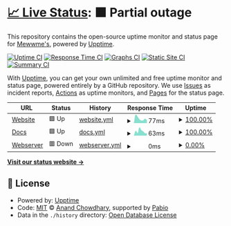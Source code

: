 # [📈 Live Status](https://mewwme.github.io/upptime): <!--live status--> **🟧 Partial outage**

This repository contains the open-source uptime monitor and status page for [Mewwme's](https://meww.me), powered by [Upptime](https://github.com/upptime/upptime).

[![Uptime CI](https://github.com/mewwme/upptime/workflows/Uptime%20CI/badge.svg)](https://github.com/mewwme/upptime/actions?query=workflow%3A%22Uptime+CI%22)
[![Response Time CI](https://github.com/mewwme/upptime/workflows/Response%20Time%20CI/badge.svg)](https://github.com/mewwme/upptime/actions?query=workflow%3A%22Response+Time+CI%22)
[![Graphs CI](https://github.com/mewwme/upptime/workflows/Graphs%20CI/badge.svg)](https://github.com/mewwme/upptime/actions?query=workflow%3A%22Graphs+CI%22)
[![Static Site CI](https://github.com/mewwme/upptime/workflows/Static%20Site%20CI/badge.svg)](https://github.com/mewwme/upptime/actions?query=workflow%3A%22Static+Site+CI%22)
[![Summary CI](https://github.com/mewwme/upptime/workflows/Summary%20CI/badge.svg)](https://github.com/mewwme/upptime/actions?query=workflow%3A%22Summary+CI%22)

With [Upptime](https://upptime.js.org), you can get your own unlimited and free uptime monitor and status page, powered entirely by a GitHub repository. We use [Issues](https://github.com/mewwme/upptime/issues) as incident reports, [Actions](https://github.com/mewwme/upptime/actions) as uptime monitors, and [Pages](https://mewwme.github.io/upptime) for the status page.

<!--start: status pages-->
<!-- This summary is generated by Upptime (https://github.com/upptime/upptime) -->
<!-- Do not edit this manually, your changes will be overwritten -->
<!-- prettier-ignore -->
| URL | Status | History | Response Time | Uptime |
| --- | ------ | ------- | ------------- | ------ |
| <img alt="" src="https://icons.duckduckgo.com/ip3/mewwme.vercel.app.ico" height="13"> [Website](https://mewwme.vercel.app/) | 🟩 Up | [website.yml](https://github.com/mewwme/upptime/commits/HEAD/history/website.yml) | <details><summary><img alt="Response time graph" src="./graphs/website/response-time-week.png" height="20"> 77ms</summary><br><a href="https://mewwme.github.io/upptime/history/website"><img alt="Response time 150" src="https://img.shields.io/endpoint?url=https%3A%2F%2Fraw.githubusercontent.com%2Fmewwme%2Fupptime%2FHEAD%2Fapi%2Fwebsite%2Fresponse-time.json"></a><br><a href="https://mewwme.github.io/upptime/history/website"><img alt="24-hour response time 77" src="https://img.shields.io/endpoint?url=https%3A%2F%2Fraw.githubusercontent.com%2Fmewwme%2Fupptime%2FHEAD%2Fapi%2Fwebsite%2Fresponse-time-day.json"></a><br><a href="https://mewwme.github.io/upptime/history/website"><img alt="7-day response time 77" src="https://img.shields.io/endpoint?url=https%3A%2F%2Fraw.githubusercontent.com%2Fmewwme%2Fupptime%2FHEAD%2Fapi%2Fwebsite%2Fresponse-time-week.json"></a><br><a href="https://mewwme.github.io/upptime/history/website"><img alt="30-day response time 137" src="https://img.shields.io/endpoint?url=https%3A%2F%2Fraw.githubusercontent.com%2Fmewwme%2Fupptime%2FHEAD%2Fapi%2Fwebsite%2Fresponse-time-month.json"></a><br><a href="https://mewwme.github.io/upptime/history/website"><img alt="1-year response time 150" src="https://img.shields.io/endpoint?url=https%3A%2F%2Fraw.githubusercontent.com%2Fmewwme%2Fupptime%2FHEAD%2Fapi%2Fwebsite%2Fresponse-time-year.json"></a></details> | <details><summary><a href="https://mewwme.github.io/upptime/history/website">100.00%</a></summary><a href="https://mewwme.github.io/upptime/history/website"><img alt="All-time uptime 100.00%" src="https://img.shields.io/endpoint?url=https%3A%2F%2Fraw.githubusercontent.com%2Fmewwme%2Fupptime%2FHEAD%2Fapi%2Fwebsite%2Fuptime.json"></a><br><a href="https://mewwme.github.io/upptime/history/website"><img alt="24-hour uptime 100.00%" src="https://img.shields.io/endpoint?url=https%3A%2F%2Fraw.githubusercontent.com%2Fmewwme%2Fupptime%2FHEAD%2Fapi%2Fwebsite%2Fuptime-day.json"></a><br><a href="https://mewwme.github.io/upptime/history/website"><img alt="7-day uptime 100.00%" src="https://img.shields.io/endpoint?url=https%3A%2F%2Fraw.githubusercontent.com%2Fmewwme%2Fupptime%2FHEAD%2Fapi%2Fwebsite%2Fuptime-week.json"></a><br><a href="https://mewwme.github.io/upptime/history/website"><img alt="30-day uptime 100.00%" src="https://img.shields.io/endpoint?url=https%3A%2F%2Fraw.githubusercontent.com%2Fmewwme%2Fupptime%2FHEAD%2Fapi%2Fwebsite%2Fuptime-month.json"></a><br><a href="https://mewwme.github.io/upptime/history/website"><img alt="1-year uptime 100.00%" src="https://img.shields.io/endpoint?url=https%3A%2F%2Fraw.githubusercontent.com%2Fmewwme%2Fupptime%2FHEAD%2Fapi%2Fwebsite%2Fuptime-year.json"></a></details>
| <img alt="" src="https://icons.duckduckgo.com/ip3/docs-mewwme.vercel.app.ico" height="13"> [Docs](https://docs-mewwme.vercel.app/) | 🟩 Up | [docs.yml](https://github.com/mewwme/upptime/commits/HEAD/history/docs.yml) | <details><summary><img alt="Response time graph" src="./graphs/docs/response-time-week.png" height="20"> 63ms</summary><br><a href="https://mewwme.github.io/upptime/history/docs"><img alt="Response time 169" src="https://img.shields.io/endpoint?url=https%3A%2F%2Fraw.githubusercontent.com%2Fmewwme%2Fupptime%2FHEAD%2Fapi%2Fdocs%2Fresponse-time.json"></a><br><a href="https://mewwme.github.io/upptime/history/docs"><img alt="24-hour response time 41" src="https://img.shields.io/endpoint?url=https%3A%2F%2Fraw.githubusercontent.com%2Fmewwme%2Fupptime%2FHEAD%2Fapi%2Fdocs%2Fresponse-time-day.json"></a><br><a href="https://mewwme.github.io/upptime/history/docs"><img alt="7-day response time 63" src="https://img.shields.io/endpoint?url=https%3A%2F%2Fraw.githubusercontent.com%2Fmewwme%2Fupptime%2FHEAD%2Fapi%2Fdocs%2Fresponse-time-week.json"></a><br><a href="https://mewwme.github.io/upptime/history/docs"><img alt="30-day response time 252" src="https://img.shields.io/endpoint?url=https%3A%2F%2Fraw.githubusercontent.com%2Fmewwme%2Fupptime%2FHEAD%2Fapi%2Fdocs%2Fresponse-time-month.json"></a><br><a href="https://mewwme.github.io/upptime/history/docs"><img alt="1-year response time 169" src="https://img.shields.io/endpoint?url=https%3A%2F%2Fraw.githubusercontent.com%2Fmewwme%2Fupptime%2FHEAD%2Fapi%2Fdocs%2Fresponse-time-year.json"></a></details> | <details><summary><a href="https://mewwme.github.io/upptime/history/docs">100.00%</a></summary><a href="https://mewwme.github.io/upptime/history/docs"><img alt="All-time uptime 100.00%" src="https://img.shields.io/endpoint?url=https%3A%2F%2Fraw.githubusercontent.com%2Fmewwme%2Fupptime%2FHEAD%2Fapi%2Fdocs%2Fuptime.json"></a><br><a href="https://mewwme.github.io/upptime/history/docs"><img alt="24-hour uptime 100.00%" src="https://img.shields.io/endpoint?url=https%3A%2F%2Fraw.githubusercontent.com%2Fmewwme%2Fupptime%2FHEAD%2Fapi%2Fdocs%2Fuptime-day.json"></a><br><a href="https://mewwme.github.io/upptime/history/docs"><img alt="7-day uptime 100.00%" src="https://img.shields.io/endpoint?url=https%3A%2F%2Fraw.githubusercontent.com%2Fmewwme%2Fupptime%2FHEAD%2Fapi%2Fdocs%2Fuptime-week.json"></a><br><a href="https://mewwme.github.io/upptime/history/docs"><img alt="30-day uptime 100.00%" src="https://img.shields.io/endpoint?url=https%3A%2F%2Fraw.githubusercontent.com%2Fmewwme%2Fupptime%2FHEAD%2Fapi%2Fdocs%2Fuptime-month.json"></a><br><a href="https://mewwme.github.io/upptime/history/docs"><img alt="1-year uptime 100.00%" src="https://img.shields.io/endpoint?url=https%3A%2F%2Fraw.githubusercontent.com%2Fmewwme%2Fupptime%2FHEAD%2Fapi%2Fdocs%2Fuptime-year.json"></a></details>
| <img alt="" src="https://icons.duckduckgo.com/ip3/45.137.70.68.ico" height="13"> [Webserver](http://45.137.70.68:8016) | 🟥 Down | [webserver.yml](https://github.com/mewwme/upptime/commits/HEAD/history/webserver.yml) | <details><summary><img alt="Response time graph" src="./graphs/webserver/response-time-week.png" height="20"> 0ms</summary><br><a href="https://mewwme.github.io/upptime/history/webserver"><img alt="Response time 233" src="https://img.shields.io/endpoint?url=https%3A%2F%2Fraw.githubusercontent.com%2Fmewwme%2Fupptime%2FHEAD%2Fapi%2Fwebserver%2Fresponse-time.json"></a><br><a href="https://mewwme.github.io/upptime/history/webserver"><img alt="24-hour response time 0" src="https://img.shields.io/endpoint?url=https%3A%2F%2Fraw.githubusercontent.com%2Fmewwme%2Fupptime%2FHEAD%2Fapi%2Fwebserver%2Fresponse-time-day.json"></a><br><a href="https://mewwme.github.io/upptime/history/webserver"><img alt="7-day response time 0" src="https://img.shields.io/endpoint?url=https%3A%2F%2Fraw.githubusercontent.com%2Fmewwme%2Fupptime%2FHEAD%2Fapi%2Fwebserver%2Fresponse-time-week.json"></a><br><a href="https://mewwme.github.io/upptime/history/webserver"><img alt="30-day response time 0" src="https://img.shields.io/endpoint?url=https%3A%2F%2Fraw.githubusercontent.com%2Fmewwme%2Fupptime%2FHEAD%2Fapi%2Fwebserver%2Fresponse-time-month.json"></a><br><a href="https://mewwme.github.io/upptime/history/webserver"><img alt="1-year response time 233" src="https://img.shields.io/endpoint?url=https%3A%2F%2Fraw.githubusercontent.com%2Fmewwme%2Fupptime%2FHEAD%2Fapi%2Fwebserver%2Fresponse-time-year.json"></a></details> | <details><summary><a href="https://mewwme.github.io/upptime/history/webserver">0.00%</a></summary><a href="https://mewwme.github.io/upptime/history/webserver"><img alt="All-time uptime 22.90%" src="https://img.shields.io/endpoint?url=https%3A%2F%2Fraw.githubusercontent.com%2Fmewwme%2Fupptime%2FHEAD%2Fapi%2Fwebserver%2Fuptime.json"></a><br><a href="https://mewwme.github.io/upptime/history/webserver"><img alt="24-hour uptime 0.00%" src="https://img.shields.io/endpoint?url=https%3A%2F%2Fraw.githubusercontent.com%2Fmewwme%2Fupptime%2FHEAD%2Fapi%2Fwebserver%2Fuptime-day.json"></a><br><a href="https://mewwme.github.io/upptime/history/webserver"><img alt="7-day uptime 0.00%" src="https://img.shields.io/endpoint?url=https%3A%2F%2Fraw.githubusercontent.com%2Fmewwme%2Fupptime%2FHEAD%2Fapi%2Fwebserver%2Fuptime-week.json"></a><br><a href="https://mewwme.github.io/upptime/history/webserver"><img alt="30-day uptime 1.38%" src="https://img.shields.io/endpoint?url=https%3A%2F%2Fraw.githubusercontent.com%2Fmewwme%2Fupptime%2FHEAD%2Fapi%2Fwebserver%2Fuptime-month.json"></a><br><a href="https://mewwme.github.io/upptime/history/webserver"><img alt="1-year uptime 22.90%" src="https://img.shields.io/endpoint?url=https%3A%2F%2Fraw.githubusercontent.com%2Fmewwme%2Fupptime%2FHEAD%2Fapi%2Fwebserver%2Fuptime-year.json"></a></details>

<!--end: status pages-->

[**Visit our status website →**](https://mewwme.github.io/uptime)

## 📄 License

- Powered by: [Upptime](https://github.com/upptime/upptime)
- Code: [MIT](./LICENSE) © [Anand Chowdhary](https://anandchowdhary.com), supported by [Pabio](https://pabio.com)
- Data in the `./history` directory: [Open Database License](https://opendatacommons.org/licenses/odbl/1-0/)
